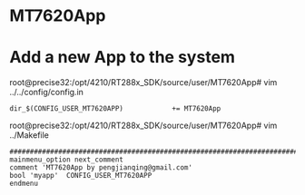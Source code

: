 MT7620App
=========

Add a new App to the system
========

root@precise32:/opt/4210/RT288x_SDK/source/user/MT7620App# vim ../../config/config.in 

```  
dir_$(CONFIG_USER_MT7620APP)            += MT7620App  
```

root@precise32:/opt/4210/RT288x_SDK/source/user/MT7620App# vim ../Makefile 

```
##############################################################################
mainmenu_option next_comment
comment 'MT7620App by pengjianqing@gmail.com'
bool 'myapp'  CONFIG_USER_MT7620APP                                                                                                       
endmenu
```
